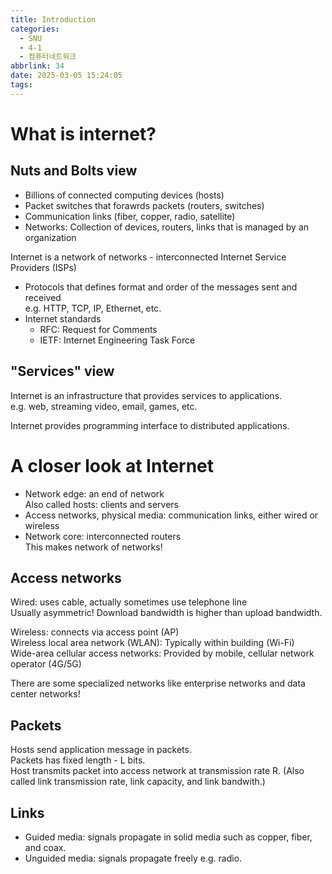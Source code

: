 ```yaml
---
title: Introduction
categories:
  - SNU
  - 4-1
  - 컴퓨터네트워크
abbrlink: 34
date: 2025-03-05 15:24:05
tags:
---
```


# What is internet?

## Nuts and Bolts view

- Billions of connected computing devices (hosts)
- Packet switches that forawrds packets (routers, switches)
- Communication links (fiber, copper, radio, satellite)
- Networks: Collection of devices, routers, links that is managed by an organization

Internet is a network of networks - interconnected Internet Service Providers (ISPs)

- Protocols that defines format and order of the messages sent and received  
  e.g. HTTP, TCP, IP, Ethernet, etc.
- Internet standards
  - RFC: Request for Comments
  - IETF: Internet Engineering Task Force

## "Services" view

Internet is an infrastructure that provides services to applications.  
e.g. web, streaming video, email, games, etc.

Internet provides programming interface to distributed applications.

# A closer look at Internet

- Network edge: an end of network  
  Also called hosts: clients and servers
- Access networks, physical media: communication links, either wired or wireless
- Network core: interconnected routers  
  This makes network of networks!

## Access networks

Wired: uses cable, actually sometimes use telephone line  
Usually asymmetric! Download bandwidth is higher than upload bandwidth.

Wireless: connects via access point (AP)  
Wireless local area network (WLAN): Typically within building (Wi-Fi)  
Wide-area cellular access networks: Provided by mobile, cellular network operator (4G/5G)

There are some specialized networks like enterprise networks and data center networks!

## Packets

Hosts send application message in packets.  
Packets has fixed length - L bits.  
Host transmits packet into access network at transmission rate R. (Also called link transmission rate, link capacity, and link bandwith.)

## Links

- Guided media: signals propagate in solid media such as copper, fiber, and coax.
- Unguided media: signals propagate freely e.g. radio.
